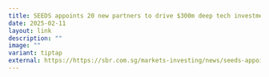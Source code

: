 ```yaml
---
title: SEEDS appoints 20 new partners to drive $300m deep tech investments
date: 2025-02-11
layout: link
description: ""
image: ""
variant: tiptap
external: https://https://sbr.com.sg/markets-investing/news/seeds-appoints-20-new-partners-drive-300m-deep-tech-investments
---
```

